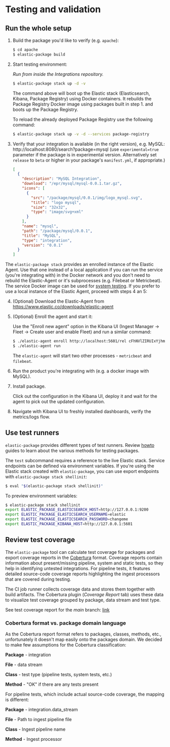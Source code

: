 # Testing and validation

## Run the whole setup

1. Build the package you'd like to verify (e.g. `apache`):
   ```bash
   $ cd apache
   $ elastic-package build
   ```

2. Start testing environment:

   _Run from inside the Integrations repository._

   ```bash
   $ elastic-package stack up -d -v
   ```

   The command above will boot up the Elastic stack (Elasticsearch, Kibana, Package Registry) using Docker containers.
   It rebuilds the Package Registry Docker image using packages built in step 1. and boots up the Package Registry.

   To reload the already deployed Package Registry use the following command:

   ```bash
   $ elastic-package stack up -v -d --services package-registry
   ```

3. Verify that your integration is available (in the right version), e.g. MySQL: http://localhost:8080/search?package=mysql (use
   `experimental=true` parameter if the package is in experimental version. Alternatively set `release` to `beta` or higher in your
   package's `manifest.yml`, if appropriate.)

    ```json
    [
      {
        "description": "MySQL Integration",
        "download": "/epr/mysql/mysql-0.0.1.tar.gz",
        "icons": [
          {
            "src": "/package/mysql/0.0.1/img/logo_mysql.svg",
            "title": "logo mysql",
            "size": "32x32",
            "type": "image/svg+xml"
          }
        ],
        "name": "mysql",
        "path": "/package/mysql/0.0.1",
        "title": "MySQL",
        "type": "integration",
        "version": "0.0.1"
      }
    ]
    ```

The `elastic-package stack` provides an enrolled instance of the Elastic Agent. Use that one instead of a local application
if you can run the service (you're integrating with) in the Docker network and you don't need to rebuild the Elastic-Agent
or it's subprocesses (e.g. Filebeat or Metricbeat). The service Docker image can be used for [system
testing](https://github.com/elastic/elastic-package/blob/master/docs/howto/system_testing.md). If you prefer to use a local
instance of the Elastic Agent, proceed with steps 4 an 5:

4. (Optional) Download the Elastic-Agent from https://www.elastic.co/downloads/elastic-agent

5. (Optional) Enroll the agent and start it:

   Use the "Enroll new agent" option in the Kibana UI (Ingest Manager -> Fleet -> Create user and enable Fleet) and run a similar command:

   ```bash
   $ ./elastic-agent enroll http://localhost:5601/rel cFhNVlZIRUIxYjhmbFhqNTBoS2o6OUhMWkF4SFJRZmFNZTh3QmtvR1cxZw==
   $ ./elastic-agent run
   ```

   The `elastic-agent` will start two other processes - `metricbeat` and `filebeat`.

6. Run the product you're integrating with (e.g. a docker image with MySQL).

7. Install package.

    Click out the configuration in the Kibana UI, deploy it and wait for the agent to pick out the updated configuration.

8. Navigate with Kibana UI to freshly installed dashboards, verify the metrics/logs flow.

## Use test runners

`elastic-package` provides different types of test runners. Review [howto](https://github.com/elastic/elastic-package/tree/master/docs/howto) guides
to learn about the various methods for testing packages.

The `test` subcommand requires a reference to the live Elastic stack. Service endpoints can be defined via environment variables.
If you're using the Elastic stack created with `elastic-package`, you can use export endpoints with `elastic-package stack shellinit`:

```bash
$ eval "$(elastic-package stack shellinit)"
```

To preview environment variables:

```bash
$ elastic-package stack shellinit
export ELASTIC_PACKAGE_ELASTICSEARCH_HOST=http://127.0.0.1:9200
export ELASTIC_PACKAGE_ELASTICSEARCH_USERNAME=elastic
export ELASTIC_PACKAGE_ELASTICSEARCH_PASSWORD=changeme
export ELASTIC_PACKAGE_KIBANA_HOST=http://127.0.0.1:5601
```

## Review test coverage

The `elastic-package` tool can calculate test coverage for packages and export coverage reports in the [Cobertura](https://cobertura.github.io/cobertura/) format.
Coverage reports contain information about present/missing pipeline, system and static tests, so they help in identifying untested
integrations. For pipeline tests, it features detailed source-code coverage reports
highlighting the ingest processors that are covered during testing.

The CI job runner collects coverage data and stores them together with build artifacts. The Cobertura plugin (*Coverage Report* tab) uses these data
to visualize test coverage grouped by package, data stream and test type.

See test coverage report for the *main* branch: [link](https://fleet-ci.elastic.co/job/Ingest-manager/job/integrations/job/main/cobertura/)

### Cobertura format vs. package domain language

As the Cobertura report format refers to packages, classes, methods, etc., unfortunately it doesn't map easily onto the packages domain.
We decided to make few assumptions for the Cobertura classification:

**Package** - integration

**File** - data stream

**Class** - test type (pipeline tests, system tests, etc.)

**Method** - "OK" if there are any tests present

For pipeline tests, which include actual source-code coverage, the mapping is different:

**Package** - integration.data_stream

**File** - Path to ingest pipeline file

**Class** - Ingest pipeline name

**Method** - Ingest processor